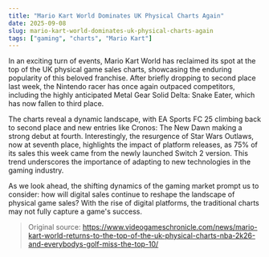 ```yaml
---
title: "Mario Kart World Dominates UK Physical Charts Again"
date: 2025-09-08
slug: mario-kart-world-dominates-uk-physical-charts-again
tags: ["gaming", "charts", "Mario Kart"]
---
```


In an exciting turn of events, Mario Kart World has reclaimed its spot at the top of the UK physical game sales charts, showcasing the enduring popularity of this beloved franchise. After briefly dropping to second place last week, the Nintendo racer has once again outpaced competitors, including the highly anticipated Metal Gear Solid Delta: Snake Eater, which has now fallen to third place.

The charts reveal a dynamic landscape, with EA Sports FC 25 climbing back to second place and new entries like Cronos: The New Dawn making a strong debut at fourth. Interestingly, the resurgence of Star Wars Outlaws, now at seventh place, highlights the impact of platform releases, as 75% of its sales this week came from the newly launched Switch 2 version. This trend underscores the importance of adapting to new technologies in the gaming industry.

As we look ahead, the shifting dynamics of the gaming market prompt us to consider: how will digital sales continue to reshape the landscape of physical game sales? With the rise of digital platforms, the traditional charts may not fully capture a game's success. 

> Original source: https://www.videogameschronicle.com/news/mario-kart-world-returns-to-the-top-of-the-uk-physical-charts-nba-2k26-and-everybodys-golf-miss-the-top-10/